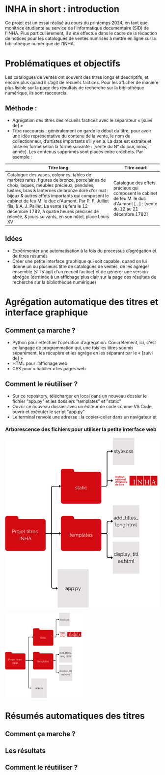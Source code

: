 # INHA in short : introduction
Ce projet est un essai réalisé au cours du printemps 2024, en tant que monitrice étudiante au service de l'informatique documentaire (SID) de l'INHA. Plus particulièrement, il a été effectué dans le cadre de la rédaction de notices pour les catalogues de ventes numrisés à mettre en ligne sur la bibliothèque numérique de l'INHA. 
# Problématiques et objectifs 
Les catalogues de ventes ont souvent des titres longs et descriptifs, et encore plus quand il s’agit de recueils factices. Pour les afficher de manière plus lisible sur la page des résultats de recherche sur la bibliothèque numérique, ils sont raccourcis.
## Méthode : 
- Agrégation des titres des recueils factices avec le séparateur « \[suivi de] » 
- Titre raccourcis : généralement on garde le début du titre, pour avoir une idée représentative du contenu de la vente, le nom du collectionneur, d’artistes importants s’il y en a. La date est extraite et mise en forme selon la forme suivante : \[vente du N° du jour, mois, année]. Les contenus supprimés sont placés entre crochets. Par exemple :
  
| Titre long | Titre court |
|---------|----------|
|Catalogue des vases, colonnes, tables de marbres rares, figures de bronze, porcelaines de choix, laques, meubles précieux, pendules, lustres, bras & lanternes de bronze doré d'or mat : bijoux & autres effets importants qui composent le cabinet de feu M. le duc d'Aumont. Par P. F. Julliot fils, & A. J. Paillet. La vente se fera le 12 décembre 1782, à quatre heures précises de relevée, & jours suivants, en son hôtel, place Louis XV|Catalogue des effets précieux qui composent le cabinet de feu M. le duc d'Aumont \[...] : \[vente du 12 au 21 décembre 1782]|

## Idées 
- Expérimenter une automatisation à la fois du processus d’agrégation et de titres résumés
- Créer une petite interface graphique qui soit capable, quand on lui donne un ou plusieurs titre de catalogues de ventes, de les agréger ensemble (s'il s'agit d'un recueil factice) et de générer une version abrégée (destinée à un affichage plus clair sur la page des résultats de recherche sur la bibliothèque numérique)
# Agrégation automatique des titres et interface graphique
## Comment ça marche ?
- Python pour effectuer l’opération d’agrégation. Concrètement, ici, c’est ce langage de programmation qui, une fois les titres soumis séparément, les récupère et les agrège en les séparant par le « \[suivi de] »
- HTML pour l’affichage web
- CSS pour « habiller » les pages web
## Comment le réutiliser ?
- Sur ce repository, télécharger en local dans un nouveau dossier le fichier "app.py" et les dossiers "templates" et "static"
- Ouvrir ce nouveau dossier avec un éditeur de code comme VS Code, ouvrir et exécuter le script "app.py"
- Le terminal renvoie une adresse : la copier-coller dans un navigateur et
### Arborescence des fichiers pour utiliser la petite interface web
![Schéma de l'arborescence des fichiers pour afficher l'interface graphique dans son navigateur.](static/arborescence.png)

<img src="static/arborescence.png" alt="Schéma de l'arborescence des fichiers pour afficher l'interface graphique dans son navigateur." width="50%">

# Résumés automatiques des titres
## Comment ça marche ?
## Les résultats 
## Comment le réutiliser ?
